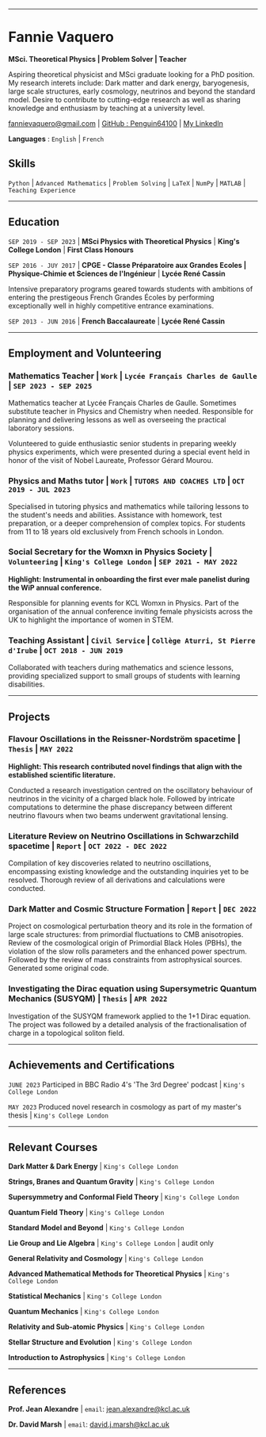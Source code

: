 
-------------------------------

# Fannie Vaquero

**MSci. Theoretical Physics &#124; Problem Solver &#124; Teacher**

Aspiring theoretical physicist and MSci graduate looking for a PhD position. My research interets include: Dark matter and dark energy, baryogenesis, large scale structures, early cosmology, neutrinos and beyond the standard model. Desire to contribute to cutting-edge research as well as sharing  knowledge and enthusiasm by teaching at a university level.

<div id="webaddress">
<a href="fannievaquero@gmail.com">fannievaquero@gmail.com</a>
&#124; <a href="https://github.com/Penguin64100">GitHub : Penguin64100</a>
&#124; <a href="https://www.linkedin.com/in/fannie-vaquero-1a969328b/">My LinkedIn</a>
</div>

**Languages** : `English` &#124; `French`



## Skills

`Python` &#124; `Advanced Mathematics` &#124; `Problem Solving` &#124; `LaTeX` &#124; `NumPy` &#124; `MATLAB` &#124;  `Teaching Experience`


-------------------------------

## Education

`SEP 2019 - SEP 2023` &#124; **MSci Physics with Theoretical Physics** &#124;
**King's College London** &#124;
**First Class Honours**

`SEP 2016 - JUY 2017` &#124; **CPGE - Classe Préparatoire aux Grandes Ecoles &#124; Physique-Chimie et Sciences de l'Ingénieur** &#124;
**Lycée René Cassin**

Intensive preparatory programs geared towards students with ambitions of entering the prestigeous French Grandes Écoles by performing exceptionally well in highly competitive entrance examinations. 

`SEP 2013 - JUN 2016` &#124; **French Baccalaureate** &#124;
**Lycée René Cassin**

-------------------------------


## Employment and Volunteering

### **Mathematics Teacher** &#124; `Work` &#124; `Lycée Français Charles de Gaulle` &#124; `SEP 2023 - SEP 2025`
Mathematics teacher at Lycée Français Charles de Gaulle. Sometimes substitute teacher in Physics and Chemistry when needed. Responsible for planning and delivering lessons as well as overseeing the practical laboratory sessions. 

Volunteered to guide enthusiastic senior students in preparing weekly physics experiments, which were presented during a special event held in honor of the visit of Nobel Laureate, Professor Gérard Mourou.

### **Physics and Maths tutor** &#124; `Work` &#124; `TUTORS AND COACHES LTD` &#124; `OCT 2019 - JUL 2023`

Specialised in tutoring physics and mathematics while tailoring lessons to the student's needs and abilities. Assistance with homework, test preparation, or a deeper comprehension of complex topics. For students from 11 to 18 years old exclusively from French schools in London.


### **Social Secretary for the Womxn in Physics Society** &#124; `Volunteering` &#124; `King's College London` &#124; `SEP 2021 - MAY 2022`
**Highlight: Instrumental in onboarding the first ever male panelist during the WiP annual conference.**

Responsible for planning events for KCL Womxn in Physics. Part of the organisation of the annual conference inviting female physicists across the UK to highlight the importance of women in STEM. 

### **Teaching Assistant** &#124; `Civil Service` &#124; `Collège Aturri, St Pierre d'Irube` &#124; `OCT 2018 - JUN 2019`
Collaborated with teachers during mathematics and science lessons, providing specialized support to small groups of students with learning disabilities.

--------------------------------
## Projects
### **Flavour Oscillations in the Reissner-Nordström spacetime** &#124; `Thesis` &#124; `MAY 2022`

**Highlight: This research contributed novel findings that align with the established scientific literature.**

Conducted a research investigation centred on the oscillatory behaviour of neutrinos in the vicinity of a charged black hole. Followed by intricate computations to determine the phase discrepancy between different neutrino flavours when two beams underwent gravitational lensing.

### **Literature Review on Neutrino Oscillations in Schwarzchild spacetime** &#124; `Report` &#124; `OCT 2022 - DEC 2022`

Compilation of key discoveries related to neutrino oscillations, encompassing existing knowledge and the outstanding inquiries yet to be resolved. Thorough review of all derivations and calculations were conducted.

### **Dark Matter and Cosmic Structure Formation** &#124; `Report` &#124; `DEC 2022`

Project on cosmological perturbation theory and its role in the formation of large scale structures: from primordial fluctuations to CMB anisotropies. Review of the cosmological origin of Primordial Black Holes (PBHs), the violation of the slow rolls parameters and the enhanced power spectrum. Followed by the review of mass constraints from astrophysical sources. Generated some original code.

### **Investigating the Dirac equation using Supersymetric Quantum Mechanics (SUSYQM)** &#124; `Thesis` &#124; `APR 2022`

Investigation of the SUSYQM framework applied to the 1+1 Dirac equation. The project was followed by a detailed analysis of the fractionalisation of charge in a topological soliton field.

-------------------------------
## Achievements and Certifications
`JUNE 2023` Participed in BBC Radio 4's 'The 3rd Degree' podcast &#124; `King's College London` 

`MAY 2023` Produced novel research in cosmology as part of my master's thesis &#124; `King's College London` 

-------------------------------
## Relevant Courses
**Dark Matter & Dark Energy** &#124; `King's College London`

**Strings, Branes and Quantum Gravity** &#124; `King's College London`

**Supersymmetry and Conformal Field Theory** &#124; `King's College London`

**Quantum Field Theory** &#124; `King's College London`

**Standard Model and Beyond** &#124; `King's College London`

**Lie Group and Lie Algebra** &#124; `King's College London` &#124; audit only 

**General Relativity and Cosmology** &#124; `King's College London`

**Advanced Mathematical Methods for Theoretical Physics** &#124; `King's College London`

**Statistical Mechanics** &#124; `King's College London`

**Quantum Mechanics** &#124; `King's College London`

**Relativity and Sub-atomic Physics** &#124; `King's College London`

**Stellar Structure and Evolution** &#124; `King's College London`

**Introduction to Astrophysics** &#124; `King's College London`

-------------------------------
## References
**Prof. Jean Alexandre** &#124; `email`: jean.alexandre@kcl.ac.uk

**Dr. David Marsh** &#124; `email`: david.j.marsh@kcl.ac.uk